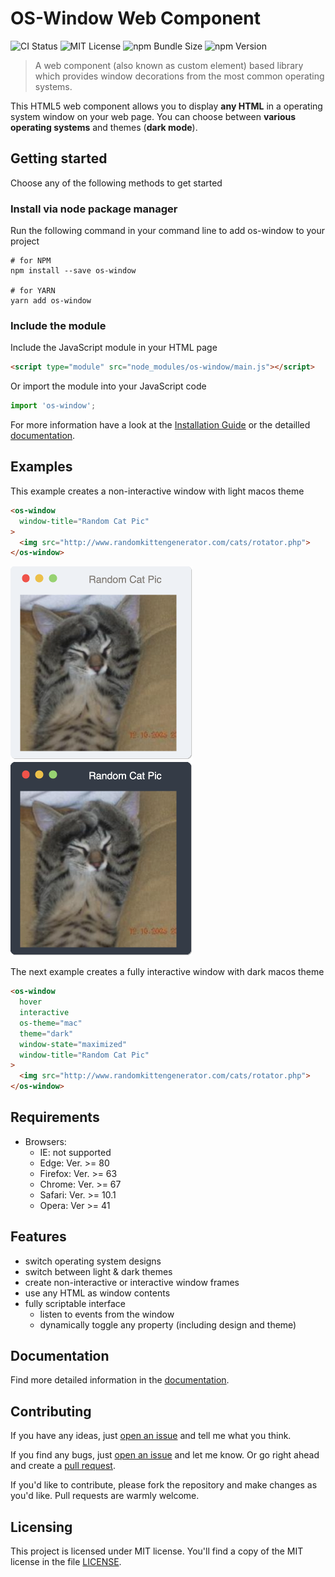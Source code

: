 # OS-Window Web Component
![CI Status](https://github.com/benjaminsattler/os-window/workflows/CI/badge.svg)
![MIT License](https://img.shields.io/github/license/benjaminsattler/os-window)
![npm Bundle Size](https://img.shields.io/bundlephobia/min/os-window)
![npm Version](https://img.shields.io/npm/v/os-window)

> A web component (also known as custom element) based library which provides window decorations from the most common operating systems.

This HTML5 web component allows you to display **any HTML** in a operating system window on your web page. You can choose between **various operating systems** and themes (**dark mode**).

## Getting started

Choose any of the following methods to get started

### Install via node package manager

Run the following command in your command line to add os-window to your project
```shell
# for NPM
npm install --save os-window

# for YARN
yarn add os-window
```

### Include the module

Include the JavaScript module in your HTML page
```html
<script type="module" src="node_modules/os-window/main.js"></script>
```

Or import the module into your JavaScript code
```javascript
import 'os-window';
```
For more information have a look at the [Installation Guide](./doc/installation.md) or the detailled [documentation](./doc/index.md).
## Examples

This example creates a non-interactive window with light macos theme
```html
<os-window
  window-title="Random Cat Pic"
>
  <img src="http://www.randomkittengenerator.com/cats/rotator.php">
</os-window>
```

![mac light theme](./doc/img/macos-light.png)
![mac dark theme](./doc/img/macos-dark.png)

The next example creates a fully interactive window with dark macos theme
```html
<os-window
  hover
  interactive
  os-theme="mac"
  theme="dark"
  window-state="maximized"
  window-title="Random Cat Pic"
>
  <img src="http://www.randomkittengenerator.com/cats/rotator.php">
</os-window>
```
## Requirements

  - Browsers:
    - IE: not supported
    - Edge: Ver. >= 80
    - Firefox: Ver. >= 63
    - Chrome: Ver. >= 67
    - Safari: Ver. >= 10.1
    - Opera: Ver >= 41

## Features

- switch operating system designs
- switch between light &amp; dark themes
- create non-interactive or interactive window frames
- use any HTML as window contents
- fully scriptable interface
  - listen to events from the window
  - dynamically toggle any property (including design and theme)

## Documentation

Find more detailed information in the [documentation](./doc/index.md).

## Contributing
If you have any ideas, just [open an issue][issues] and tell me what you think.

If you find any bugs, just [open an issue][issues] and let me know. Or go right ahead and create a [pull request][pulls].

If you'd like to contribute, please fork the repository and make changes as
you'd like. Pull requests are warmly welcome.

## Licensing

This project is licensed under MIT license. You'll find a copy of the MIT license in the file [LICENSE](LICENSE).

[issues]:https://github.com/benjaminsattler/os-window/issues/new
[pulls]:https://github.com/benjaminsattler/os-window/pulls
